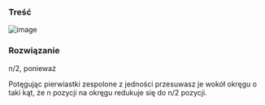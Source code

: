 ### Treść
![image](https://user-images.githubusercontent.com/11476062/62615389-7038e100-b90d-11e9-8250-7a8bd08644af.png)

### Rozwiązanie

n/2, ponieważ

Potęgując pierwiastki zespolone z jedności przesuwasz je wokół okręgu o taki kąt, że n pozycji na okręgu redukuje się do n/2 pozycji.
